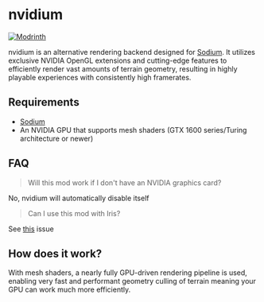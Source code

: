 # nvidium

[![Modrinth](https://img.shields.io/modrinth/dt/nvidium?logo=modrinth)](https://modrinth.com/mod/nvidium)

nvidium is an alternative rendering backend designed for [Sodium](https://github.com/CaffeineMC/sodium-fabric). It utilizes exclusive NVIDIA OpenGL extensions and cutting-edge features to efficiently render vast amounts of terrain geometry, resulting in highly playable experiences with consistently high framerates.

## Requirements
- [Sodium](https://github.com/CaffeineMC/sodium-fabric)
- An NVIDIA GPU that supports mesh shaders (GTX 1600 series/Turing architecture or newer)

## FAQ
> Will this mod work if I don't have an NVIDIA graphics card?
> 
No, nvidium will automatically disable itself

> Can I use this mod with Iris?
> 
See [this](https://github.com/MCRcortex/nvidium/issues/3#issuecomment-1512757604) issue

## How does it work?
With mesh shaders, a nearly fully GPU-driven rendering pipeline is used, enabling very fast and performant geometry culling of terrain meaning your GPU can work much more efficiently.

